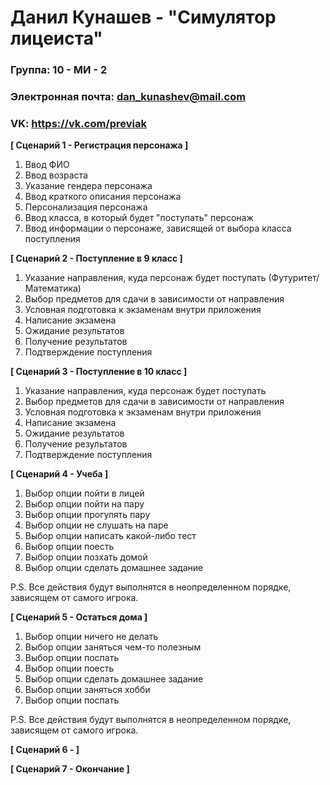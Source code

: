 # Данил Кунашев - "Симулятор лицеиста"

### Группа: 10 - МИ - 2
### Электронная почта: dan_kunashev@mail.com
### VK: https://vk.com/previak


**[ Сценарий 1 - Регистрация персонажа ]**
1. Ввод ФИО
2. Ввод возраста
3. Указание гендера персонажа
4. Ввод краткого описания персонажа 
5. Персонализация персонажа
6. Ввод класса, в который будет "поступать" персонаж
7. Ввод информации о персонаже, зависящей от выбора класса поступления

**[ Сценарий 2 - Поступление в 9 класс ]**
1. Указание направления, куда персонаж будет поступать (Футуритет/Математика)
2. Выбор предметов для сдачи в зависимости от направления
3. Условная подготовка к экзаменам внутри приложения
4. Написание экзамена
5. Ожидание результатов
6. Получение результатов
7. Подтверждение поступления

**[ Сценарий 3 - Поступление в 10 класс ]**
1. Указание направления, куда персонаж будет поступать 
2. Выбор предметов для сдачи в зависимости от направления
3. Условная подготовка к экзаменам внутри приложения
4. Написание экзамена
5. Ожидание результатов
6. Получение результатов
7. Подтверждение поступления

**[ Сценарий 4 - Учеба ]**
1. Выбор опции пойти в лицей
2. Выбор опции пойти на пару
3. Выбор опции прогулять пару
4. Выбор опции не слушать на паре
5. Выбор опции написать какой-либо тест
6. Выбор опции поесть
7. Выбор опции позхать домой
8. Выбор опции сделать домашнее задание

P.S. Все действия будут выполнятся в неопределенном порядке, зависящем от самого игрока.

**[ Сценарий 5 - Остаться дома ]**
1. Выбор опции ничего не делать
2. Выбор опции заняться чем-то полезным
3. Выбор опции поспать
4. Выбор опции поесть
5. Выбор опции сделать домашнее задание
6. Выбор опции заняться хобби
7. Выбор опции поспать

P.S. Все действия будут выполнятся в неопределенном порядке, зависящем от самого игрока.

**[ Сценарий 6 - ]**

**[ Сценарий 7 - Окончание ]**

